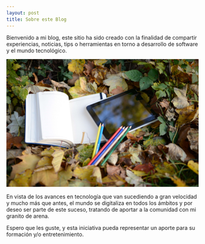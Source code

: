 ```yaml
---
layout: post
title: Sobre este Blog
---
```


Bienvenido a mi blog, este sitio ha sido creado con la finalidad de compartir experiencias, noticias, tips o herramientas en torno a desarrollo de software y el mundo tecnológico.

![Imagen sobre este blog](https://raw.githubusercontent.com/serrik08/serrik08.github.io/master/images/post/2021-4-10-post-1.jpg)

En vista de los avances en tecnología que van sucediendo a gran velocidad y mucho más que antes, el mundo se digitaliza en todos los ámbitos y por deseo ser parte de este suceso, tratando de aportar a la comunidad con mi granito de arena.

Espero que les guste, y esta iniciativa pueda representar un aporte para su formación y/o entretenimiento.
